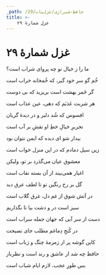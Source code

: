 ```yaml
---
_path: /حافظ-شیرازی/غزلیات/29
title: >-
    غزل شمارهٔ ۲۹
---
```

# غزل شمارهٔ ۲۹

<div class="b" id="bn1"><div class="m1"><p>ما را ز خیال تو چه پروای شراب است؟</p></div>
<div class="m2"><p>خُم گو سر خود گیر، که خُمخانه خراب است</p></div></div>
<div class="b" id="bn2"><div class="m1"><p>گر خَمر بهشت است بریزید که بی دوست</p></div>
<div class="m2"><p>هر شربت عَذبَم که دهی، عین عذاب است</p></div></div>
<div class="b" id="bn3"><div class="m1"><p>افسوس که شُد دلبر و در دیدهٔ گریان</p></div>
<div class="m2"><p>تحریرِ خیالِ خطِ او نقشِ بر آب است</p></div></div>
<div class="b" id="bn4"><div class="m1"><p>بیدار شو ای دیده که ایمن نتوان بود</p></div>
<div class="m2"><p>زین سیل دمادم که در این منزل خواب است</p></div></div>
<div class="b" id="bn5"><div class="m1"><p>معشوق عیان می‌گذرد بر تو، ولیکن</p></div>
<div class="m2"><p>اغیار همی‌بیند از آن بسته نقاب است</p></div></div>
<div class="b" id="bn6"><div class="m1"><p>گل بر رخ رنگین تو تا لطف عرق دید</p></div>
<div class="m2"><p>در آتش شوق از غم دل، غرق گلاب است</p></div></div>
<div class="b" id="bn7"><div class="m1"><p>سبز است در و دشت بیا تا نگذاریم</p></div>
<div class="m2"><p>دست از سر آبی که جهان جمله سراب است</p></div></div>
<div class="b" id="bn8"><div class="m1"><p>در کُنجِ دِماغم مطلب جای نصیحت</p></div>
<div class="m2"><p>کاین گوشه پر از زمزمهٔ چنگ و رَباب است</p></div></div>
<div class="b" id="bn9"><div class="m1"><p>حافظ چه شد ار عاشق و رند است و نظرباز</p></div>
<div class="m2"><p>بس طورِ عجب، لازم ایام شباب است</p></div></div>
